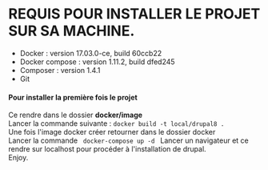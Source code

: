 # REQUIS POUR INSTALLER LE PROJET SUR SA MACHINE. # 

* Docker : version 17.03.0-ce, build 60ccb22
* Docker compose : version 1.11.2, build dfed245
* Composer : version 1.4.1
* Git

#### Pour installer la première fois le projet ####
Ce rendre dans le dossier <b>docker/image</b><br/>
Lancer la commande suivante : <code>docker build -t local/drupal8 .</code><br />
Une fois l'image docker créer retourner dans le dossier docker <br/>
Lancer la commande <code> docker-compose up -d </code> 
Lancer un navigateur et ce rendre sur localhost pour procéder à l'installation de drupal.<br/>
Enjoy.
